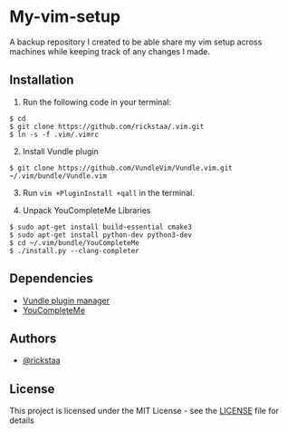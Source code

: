 # My-vim-setup
A backup repository I created to be able share my vim setup across machines while keeping track of any changes I made.

## Installation
1. Run the following code in your terminal:

```
$ cd
$ git clone https://github.com/rickstaa/.vim.git
$ ln -s -f .vim/.vimrc
```
2. Install Vundle plugin
```
$ git clone https://github.com/VundleVim/Vundle.vim.git ~/.vim/bundle/Vundle.vim
```

3. Run `vim +PluginInstall +qall` in the terminal.

4. Unpack YouCompleteMe Libraries
```
$ sudo apt-get install build-essential cmake3
$ sudo apt-get install python-dev python3-dev
$ cd ~/.vim/bundle/YouCompleteMe 
$ ./install.py --clang-completer
```

## Dependencies
* [Vundle plugin manager](https://github.com/VundleVim/Vundle.vim)
* [YouCompleteMe](https://github.com/Valloric/YouCompleteMe)

## Authors
* [@rickstaa](https://github.com/rickstaa)

## License

This project is licensed under the MIT License - see the [LICENSE](LICENSE) file for details
